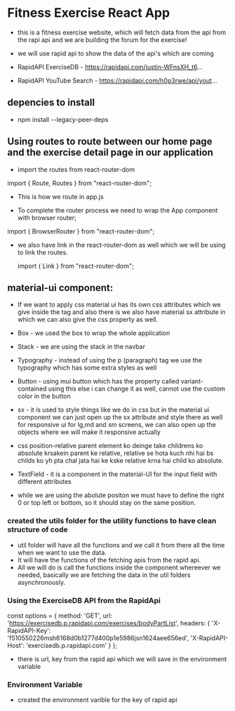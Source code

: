 # Fitness Exercise React App

- this is a fitness exercise website, which will fetch data from the api from the rapi api and we are building the forum for the exercise!

- we will use rapid api to show the data of the api's which are coming
- RapidAPI ExerciseDB - https://rapidapi.com/justin-WFnsXH_t6...
- RapidAPI YouTube Search - https://rapidapi.com/h0p3rwe/api/yout...

## depencies to install

- npm install --legacy-peer-deps

## Using routes to route between our home page and the exercise detail page in our application

- import the routes from react-router-dom

import { Route, Routes } from "react-router-dom";

- This is how we route in app.js

  <!-- <Routes>
    <Route path='/' element={<Home />} />
    <Route path='/exercise/:id' element={<ExerciseDetail />} />
  </Routes> -->

- To complete the router process we need to wrap the App component with browser router;

import { BrowserRouter } from "react-router-dom";

<!--
root.render(
<BrowserRouter>
<App />
</BrowserRouter>
); -->

- we also have link in the react-router-dom as well which we will be using to link the routes.

  import { Link } from "react-router-dom";

## material-ui component:

- If we want to apply css material ui has its own css attributes which we give inside the tag and also there is we also have material sx attribute in which we can also give the css property as well.

- Box - we used the box to wrap the whole application
- Stack - we are using the stack in the navbar
- Typography - instead of using the p (paragraph) tag we use the typography which has some extra styles as well
- Button - using mui button which has the property called variant-contained using this else i can change it as well, cannot use the custom color in the button
- sx - it is used to style things like we do in css but in the material ui component we can just open up the sx attribute and style there as well for responsive ui for lg,md and sm screens, we can also open up the objects where we will make it responsive actually
- css position-relative parent element ko deinge take childrens ko absolute krsakein parent ke relative, relative se hota kuch nhi hai bs childs ko yh pta chal jata hai ke kske relative krna hai child ko absolute.
- TextField - it is a component in the material-UI for the input field with different attributes
- while we are using the abolute positon we must have to define the right 0 or top left or bottom, so it should stay on the same position.

### created the utils folder for the utility functions to have clean structure of code

- util folder will have all the functions and we call it from there all the time when we want to use the data.
- It will have the functions of the fetching apis from the rapid api.
- All we will do is call the functions inside the component whereever we needed, basically we are fetching the data in the util folders asynchronously.

### Using the ExerciseDB API from the RapidApi

const options = {
method: 'GET',
url: 'https://exercisedb.p.rapidapi.com/exercises/bodyPartList',
headers: {
'X-RapidAPI-Key': 'f510550226msh6168d0b1277d400p1e5986jsn1624aee656ed',
'X-RapidAPI-Host': 'exercisedb.p.rapidapi.com'
}
};

- there is url, key from the rapid api which we will save in the environment variable

### Environment Variable

- created the environment varible for the key of rapid api
